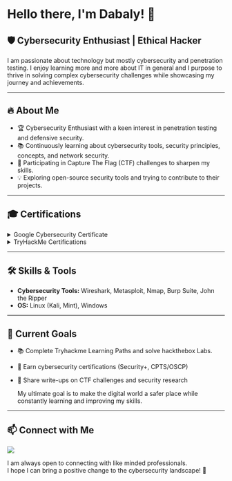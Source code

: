 # Hello there, I'm Dabaly! 👋

## 🛡️ Cybersecurity Enthusiast | Ethical Hacker

I am passionate about technology but mostly cybersecurity and penetration testing. I enjoy learning more and more about IT in general and I purpose to thrive in solving complex cybersecurity challenges while showcasing my journey and achievements.  


---

## 🔥 About Me
- 🏆 Cybersecurity Enthusiast with a keen interest in penetration testing and defensive security.
- 📚 Continuously learning about cybersecurity tools, security principles, concepts, and network security.
- 🎯 Participating in Capture The Flag (CTF) challenges to sharpen my skills.
- 💡 Exploring open-source security tools and trying to contribute to their projects.

---


## 🎓 Certifications
<details>
  <summary>Google Cybersecurity Certificate</summary>
  <br>
  
  📄 *(Certificate badge and overview as well as the associated coursework and projects)*  [GCPC](https://github.com/dabaly/GCPC/blob/main/README.md) 
</details>
<details>
  <summary>TryHackMe Certifications</summary>
  <p>✔️ Pre Security</p>
  <p>✔️ Cybersecurity 101</p>
  <p>🛠️ Junior Penetration Tester</p>
  <p>📌 Web App Hacking</p>
</details>


---


## 🛠️ Skills & Tools
- **Cybersecurity Tools:** Wireshark, Metasploit, Nmap, Burp Suite, John the Ripper
- **OS:** Linux (Kali, Mint), Windows

---

## 🎯 Current Goals
- 📚 Complete Tryhackme Learning Paths and solve hackthebox Labs.
- 🏅 Earn cybersecurity certifications (Security+, CPTS/OSCP)
- 📖 Share write-ups on CTF challenges and security research
  
  My ultimate goal is to make the digital world a safer place while constantly learning and improving my skills.

---

## 📫 Connect with Me
 <a href="https://linkedin.com/in/samueldabalyhailu/"><img src="https://img.shields.io/badge/-LinkedIn-0072b1?&style=for-the-badge&logo=linkedin&logoColor=white" /></a>

I am always open to connecting with like minded professionals.  
I hope I can bring a positive change to the cybersecurity landscape! 🚀


<!--
**dabaly/dabaly** is a ✨ _special_ ✨ repository because its `README.md` (this file) appears on your GitHub profile.

Here are some ideas to get you started:

- 🔭 I’m currently working on ...
- 🌱 I’m currently learning ...
- 👯 I’m looking to collaborate on ...
- 🤔 I’m looking for help with ...
- 💬 Ask me about ...
- 📫 How to reach me: ...
- 😄 Pronouns: ...
- ⚡ Fun fact: ...
-->
